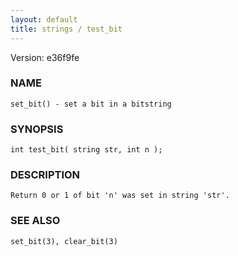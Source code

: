 ```yaml
---
layout: default
title: strings / test_bit
---
```


Version: e36f9fe




### NAME
    set_bit() - set a bit in a bitstring


### SYNOPSIS
    int test_bit( string str, int n );


### DESCRIPTION
    Return 0 or 1 of bit 'n' was set in string 'str'.


### SEE ALSO
    set_bit(3), clear_bit(3)



